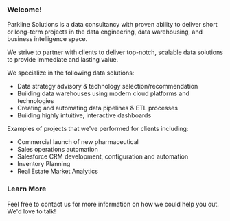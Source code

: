 
### Welcome!

Parkline Solutions is a data consultancy with proven ability to deliver short or long-term projects in the data engineering, data warehousing, and business intelligence space.

We strive to partner with clients to deliver top-notch, scalable data solutions to provide immediate and lasting value.

We specialize in the following data solutions:
 - Data strategy advisory & technology selection/recommendation
 - Building data warehouses using modern cloud platforms and technologies
 - Creating and automating data pipelines & ETL processes
 - Building highly intuitive, interactive dashboards

Examples of projects that we've performed for clients including:
 - Commercial launch of new pharmaceutical
 - Sales operations automation
 - Salesforce CRM development, configuration and automation
 - Inventory Planning
 - Real Estate Market Analytics


### Learn More

Feel free to contact us for more information on how we could help you out. We'd love to talk!
